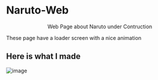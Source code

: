 # Naruto-Web
<p align="center">
  Web Page about Naruto under Contruction
</p>


<p>These page have a loader screen with a nice animation</p>

## Here is what I made
![image](https://user-images.githubusercontent.com/104738144/233667993-6ab9ab94-f780-4330-8ffd-a92b5daccfe1.png)

